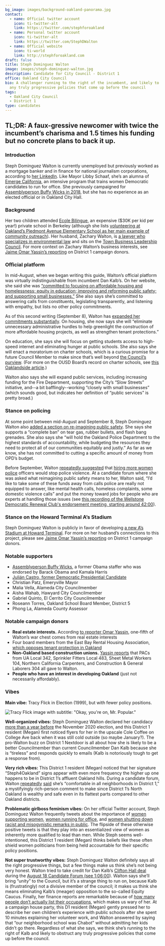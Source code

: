 ```yaml
---
bg_image: images/background-oakland-panorama.jpg
contact:
  - name: Official twitter account
    icon: ti-twitter-alt
    link: https://twitter.com/stephforoakland
  - name: Personal twitter account
    icon: ti-twitter-alt
    link: https://twitter.com/StephDWalton
  - name: Official website
    icon: ti-world
    link: http://stephforoakland.com
draft: false
title: Steph Dominguez Walton
image: images/steph-dominguez-walton.jpg
description: Candidate for City Council - District 1
office: Oakland City Council
bio: A challenger running to the right of the incumbent, and likely to obstruct
  any truly progressive policies that come up before the council
tags:
  - Oakland City Council
  - District 1
type: candidates
---
```

## TL;DR: A faux-gressive newcomer with twice the incumbent’s charisma and 1.5 times his funding but no concrete plans to back it up.

### Introduction

Steph Dominguez Walton is currently unemployed but previously worked as a mortgage banker and in finance for national journalism corporations, according to [her LinkedIn](https://www.linkedin.com/in/waltonstephanie/). Like Mayor Libby Schaaf, she’s an alumna of [Emerge California](https://ca.emergeamerica.org/emerge-california/what-we-do/), an intensive program that trains women Democratic candidates to run for office. She previously campaigned for [Assemblyperson Buffy Wicks in 2018](https://twitter.com/hyphy_republic/status/1291952923958628353?s=20), but she has no experience as an elected official or in Oakland City Hall.

### Background

Her two children attended [Ecole Bilingue](https://twitter.com/hyphy_republic/status/1291954672240963586/photo/1), an expensive ($30K per kid per year!) private school in Berkeley (although she lists [volunteering at Oakland’s Piedmont Avenue Elementary School as her main example of community outreach](https://www.stephforoakland.com/why-steph)). Her husband, Zachary Walton, is [a lawyer who specializes in environmental law](https://www.ssllawfirm.com/zachary-walton/) and sits on the [Town Business Leadership Council](https://www.townbusiness.org/leadership-council). For more context on Zachary Walton’s business interests, see [Jaime Omar Yassin’s reporting](https://www.patreon.com/posts/anti-tenant-org-40307735) on District 1 campaign donors.

### Official platform

In mid-August, when we began writing this guide, Walton’s official platform was virtually indistinguishable from incumbent Dan Kalb’s. On her website, she said she was [“committed to focusing on affordable housing and homelessness; equity in education; improving and reforming public safety; and supporting small businesses.”](https://www.stephforoakland.com/why-steph) She also says she’s committed to answering calls from constituents, legislating transparently, and listening with empathy, but lists no other policy commitments.

As of this second writing (September 8), Walton has [expanded her commitments substantially](https://www.stephforoakland.com/priorities). On housing, she now says she will “eliminate unnecessary administrative hurdles to help greenlight the construction of more affordable housing projects, as well as strengthen tenant protections.”

On education, she says she will focus on getting students access to high-speed internet and eliminating hunger at public schools. She also says she will enact a moratorium on charter schools, which is a curious promise for a future Council Member to make since that’s well beyond [the Council’s purview](https://edsource.org/2017/10-things-to-know-about-charter-schools/583984). (For more on the OUSD Board’s record on charter schools, see [this Oaklandside article](https://oaklandside.org/2020/08/25/oakland-unified-school-board-election-closures-charter-schools/).)

Walton also says she will expand public services, including increasing funding for the Fire Department, supporting the City’s “Slow Streets” initiative, and--a bit bafflingly--working “closely with small businesses” (which sounds good, but indicates her definition of “public services” is pretty broad.)

### Stance on policing

At some point between mid-August and September 8, Steph Dominguez Walton also [added a section on re-imagining public safety](https://www.stephforoakland.com/priorities). She says she supports a “complete ban” on tear gas, rubber bullets, and flash bang grenades. She also says she “will hold the Oakland Police Department to the highest standards of accountability, while budgeting the resources they need to protect all of our communities equitably and justly.” As far as we know, she has not committed to cutting a specific amount of money from OPD’s budget.

Before September, Walton [repeatedly suggested](https://twitter.com/StephDWalton/status/1275921328860565504?s=20) that [hiring more women police](https://twitter.com/StephDWalton/status/1276543209066250240?s=20) officers would stop police violence. At a candidate forum where she was asked what reimagining public safety means to her, Walton said, “I’d like to take some of these funds away from calls police are really not equipped to answer, like mental health calls, homeless complaints, some domestic violence calls” and put the money toward jobs for people who are experts at handling those issues (see [this recording of the Wellstone Democratic Renewal Club's endorsement meeting, starting around 42:00](https://www.facebook.com/133541853374505/videos/298842841421549)).

### Stance on the Howard Terminal A’s Stadium

Steph Dominguez Walton is publicly in favor of developing [a new A’s Stadium at Howard Terminal](https://twitter.com/StephDWalton/status/1291864208347258880?s=20). For more on her husband’s connections to this project, please see [Jaime Omar Yassin’s reporting](https://www.patreon.com/posts/anti-tenant-org-40307735) on District 1 campaign donors.

### Notable supporters

* [Assemblyperson Buffy Wicks](https://twitter.com/stephforoakland/status/1179263350087258114?s=20), a former Obama staffer who was endorsed by Barack Obama and Kamala Harris
* [Julián Castro, former Democratic Presidential Candidate](https://twitter.com/JulianCastro/status/1294286911746584580?s=20)
* Christian Patz, Emeryville Mayor
* Malia Vella, Alameda City Councilmember
* Aisha Wahab, Hawyard City Councilmember
* Gabriel Quinto, El Cerrito City Councilmember
* Roseann Torres, Oakland School Board Member, District 5
* Phong La, Alameda County Assessor

### Notable campaign donors

* **Real estate interests.** According [to reporter Omar Yassin](https://www.patreon.com/posts/anti-tenant-org-40307735), one-fifth of Walton’s war chest comes from real estate interests
* Four board members from the East Bay Rental Housing Association, [which opposes tenant protection in Oakland](https://www.patreon.com/posts/anti-tenant-org-40307735)
* **Non-Oakland based construction unions.** [Yassin reports](https://www.patreon.com/posts/anti-tenant-org-40307735) that PACs from UA Local 342, Sprinkler Fitters Local 483, Sheet Metal Workers 104, Northern California Carpenters, and Construction & General Laborers 304 all gave to Walton.
* **People who have an interest in developing Oakland** (just not necessarily affordably).

### Vibes

**Main vibe:** Tracy Flick in Election (1999), but with fewer policy positions.

![Tracy Flick image with subtitle: "Okay, you're on, Mr. Popular."](https://lh4.googleusercontent.com/_GgngKD7KigbcCDH4TxjIUpfTQijQXLCzGVq9SZkQEzmyNYkOEPU5Qku4xCbsa8rjyq7iMBpuClmbQ2BMWzlz611kaBQtgbXYL40k6h9f7Yls9wDLXvRhQt7IJIfbXBCpsPenV27)

**Well-organized vibes:** Steph Dominguez Walton declared her candidacy [more than a year before](https://twitter.com/stephforoakland/status/1179263350087258114) the November 2020 election, and this District 1 resident (Megan) first noticed flyers for her in the upscale Cole Coffee on College Ave back when it was still cold outside (so maybe January?). The pro-Walton buzz on District 1 Nextdoor is all about how she is likely to be a better Councilmember than current Councilmember Dan Kalb because she is “tireless” and responds quickly to emails (Kalb is notoriously tough to get a response from).

**Very rich vibes:** This District 1 resident (Megan) noticed that her signature “Steph4Oakland” signs appear with even more frequency the higher up one happens to be in District 1’s affluent Oakland hills. During a candidate forum, Walton [repeatedly](https://twitter.com/tasha_mente/status/1295903513378086912?s=20) [said](https://twitter.com/tasha_mente/status/1295903513378086912?s=20) she’s “comfortable in all neighborhoods in District 1,” a mystifyingly rich-person comment to make since District 1’s North Oakland is wealthy and safe even in its flattest parts compared to other Oakland districts.

**Problematic girlboss feminism vibes:** On her official Twitter account, Steph Dominguez Walton frequently tweets about the importance of [women supporting women](https://twitter.com/StephDWalton/status/1179770428765671424?s=20), [women running for office](https://twitter.com/StephDWalton/status/1255125897784393730?s=20), and [women shutting down racist and misogynistic remarks in public](https://twitter.com/StephDWalton/status/1286504564296781824?s=20). The flipside of these otherwise positive tweets is that they play into an essentialized view of women as inherently more qualified to lead than men. While Steph seems well-intentioned, this District 1 resident (Megan) thinks beliefs like these often shield women politicians from being held accountable for their specific policy positions.

**Not super trustworthy vibes:** Steph Dominguez Walton definitely says all the right progressive things, but a few things make us think she’s not being very honest. Walton tried to take credit for Dan Kalb’s [Clifton Hall deal](https://www.oaklandca.gov/news/2020/city-of-oakland-nears-deal-to-transform-dormitory-into-transitional-affordable-housing) during the [August 18 Candidate Forum (see 1:06:00](https://www.facebook.com/watch/live/?v=1266703727012996&ref=watch_permalink)). Walton says she’ll bring “unity” to the Council, but it’s a strange thing to run on, because Kalb is (frustratingly) not a divisive member of the council; it makes us think she means eliminating Kalb’s (meager) opposition to the so-called Equity Caucus. Finally, her finance reports are remarkable because of [how many people don’t actually list their occupations](https://www.patreon.com/posts/anti-tenant-org-40307735), which makes us wary of her. At a campaign house party, this D1 resident (Megan) gently pressed her to describe her own children’s experience with public schools after she spent 10 minutes explaining her volunteer work, and Walton answered by saying that “our neighborhood school was Chabot” without admitting her kids didn’t go there. Regardless of what she says, we think she’s running to the right of Kalb and likely to obstruct any truly progressive policies that come up before the council.